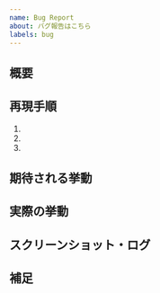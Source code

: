 ```yaml
---
name: Bug Report
about: バグ報告はこちら
labels: bug
---
```


## 概要

<!-- どんなバグか簡潔に記載してください -->

## 再現手順

<!-- バグの再現手順をできるだけ詳しく記載してください -->

1.
2.
3.

## 期待される挙動

<!-- 本来どうなるべきかを記載してください -->

## 実際の挙動

<!-- 実際にどうなったかを記載してください -->

## スクリーンショット・ログ

<!-- 必要に応じてスクリーンショットやエラーログを貼り付けてください -->

## 補足

<!-- その他、関連情報や注意点などがあれば記載してください -->
